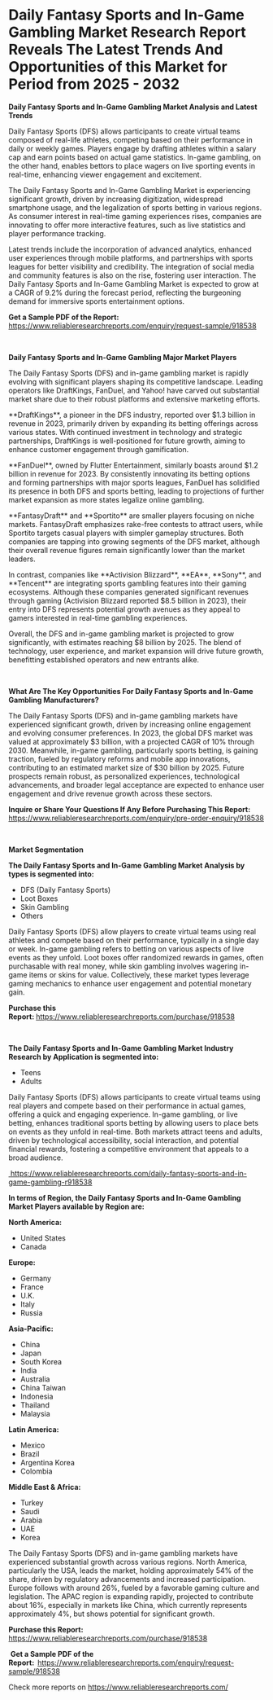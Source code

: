 <p><h1>Daily Fantasy Sports and In-Game Gambling Market Research Report Reveals The Latest Trends And Opportunities of this Market for Period from 2025 - 2032</h1></p><p><strong>Daily Fantasy Sports and In-Game Gambling Market Analysis and Latest Trends</strong></p>
<p><p>Daily Fantasy Sports (DFS) allows participants to create virtual teams composed of real-life athletes, competing based on their performance in daily or weekly games. Players engage by drafting athletes within a salary cap and earn points based on actual game statistics. In-game gambling, on the other hand, enables bettors to place wagers on live sporting events in real-time, enhancing viewer engagement and excitement.</p><p>The Daily Fantasy Sports and In-Game Gambling Market is experiencing significant growth, driven by increasing digitization, widespread smartphone usage, and the legalization of sports betting in various regions. As consumer interest in real-time gaming experiences rises, companies are innovating to offer more interactive features, such as live statistics and player performance tracking.</p><p>Latest trends include the incorporation of advanced analytics, enhanced user experiences through mobile platforms, and partnerships with sports leagues for better visibility and credibility. The integration of social media and community features is also on the rise, fostering user interaction. The Daily Fantasy Sports and In-Game Gambling Market is expected to grow at a CAGR of 9.2% during the forecast period, reflecting the burgeoning demand for immersive sports entertainment options.</p></p>
<p><strong>Get a Sample PDF of the Report:&nbsp;</strong> <a href="https://www.reliableresearchreports.com/enquiry/request-sample/918538?utm_campaign=3383&utm_medium=2&utm_source=Github&utm_content=ia&utm_term=11032025&utm_id=daily-fantasy-sports-and-in-game-gambling">https://www.reliableresearchreports.com/enquiry/request-sample/918538</a></p>
<p>&nbsp;</p>
<p><strong>Daily Fantasy Sports and In-Game Gambling Major Market Players</strong></p>
<p><p>The Daily Fantasy Sports (DFS) and in-game gambling market is rapidly evolving with significant players shaping its competitive landscape. Leading operators like DraftKings, FanDuel, and Yahoo! have carved out substantial market share due to their robust platforms and extensive marketing efforts.</p><p>**DraftKings**, a pioneer in the DFS industry, reported over $1.3 billion in revenue in 2023, primarily driven by expanding its betting offerings across various states. With continued investment in technology and strategic partnerships, DraftKings is well-positioned for future growth, aiming to enhance customer engagement through gamification.</p><p>**FanDuel**, owned by Flutter Entertainment, similarly boasts around $1.2 billion in revenue for 2023. By consistently innovating its betting options and forming partnerships with major sports leagues, FanDuel has solidified its presence in both DFS and sports betting, leading to projections of further market expansion as more states legalize online gambling.</p><p>**FantasyDraft** and **Sportito** are smaller players focusing on niche markets. FantasyDraft emphasizes rake-free contests to attract users, while Sportito targets casual players with simpler gameplay structures. Both companies are tapping into growing segments of the DFS market, although their overall revenue figures remain significantly lower than the market leaders.</p><p>In contrast, companies like **Activision Blizzard**, **EA**, **Sony**, and **Tencent** are integrating sports gambling features into their gaming ecosystems. Although these companies generated significant revenues through gaming (Activision Blizzard reported $8.5 billion in 2023), their entry into DFS represents potential growth avenues as they appeal to gamers interested in real-time gambling experiences.</p><p>Overall, the DFS and in-game gambling market is projected to grow significantly, with estimates reaching $8 billion by 2025. The blend of technology, user experience, and market expansion will drive future growth, benefitting established operators and new entrants alike.</p></p>
<p>&nbsp;</p>
<p><strong>What Are The Key Opportunities For Daily Fantasy Sports and In-Game Gambling Manufacturers?</strong></p>
<p><p>The Daily Fantasy Sports (DFS) and in-game gambling markets have experienced significant growth, driven by increasing online engagement and evolving consumer preferences. In 2023, the global DFS market was valued at approximately $3 billion, with a projected CAGR of 10% through 2030. Meanwhile, in-game gambling, particularly sports betting, is gaining traction, fueled by regulatory reforms and mobile app innovations, contributing to an estimated market size of $30 billion by 2025. Future prospects remain robust, as personalized experiences, technological advancements, and broader legal acceptance are expected to enhance user engagement and drive revenue growth across these sectors.</p></p>
<p><strong>Inquire or Share Your Questions If Any Before Purchasing This Report:</strong> <a href="https://www.reliableresearchreports.com/enquiry/pre-order-enquiry/918538?utm_campaign=3383&utm_medium=2&utm_source=Github&utm_content=ia&utm_term=11032025&utm_id=daily-fantasy-sports-and-in-game-gambling">https://www.reliableresearchreports.com/enquiry/pre-order-enquiry/918538</a></p>
<p>&nbsp;</p>
<p><strong>Market Segmentation</strong></p>
<p><strong>The Daily Fantasy Sports and In-Game Gambling Market Analysis by types is segmented into:</strong></p>
<p><ul><li>DFS (Daily Fantasy Sports)</li><li>Loot Boxes</li><li>Skin Gambling</li><li>Others</li></ul></p>
<p><p>Daily Fantasy Sports (DFS) allow players to create virtual teams using real athletes and compete based on their performance, typically in a single day or week. In-game gambling refers to betting on various aspects of live events as they unfold. Loot boxes offer randomized rewards in games, often purchasable with real money, while skin gambling involves wagering in-game items or skins for value. Collectively, these market types leverage gaming mechanics to enhance user engagement and potential monetary gain.</p></p>
<p><strong>Purchase this Report:&nbsp;</strong><a href="https://www.reliableresearchreports.com/purchase/918538?utm_campaign=3383&utm_medium=2&utm_source=Github&utm_content=ia&utm_term=11032025&utm_id=daily-fantasy-sports-and-in-game-gambling">https://www.reliableresearchreports.com/purchase/918538</a></p>
<p>&nbsp;</p>
<p><strong>The Daily Fantasy Sports and In-Game Gambling Market Industry Research by Application is segmented into:</strong></p>
<p><ul><li>Teens</li><li>Adults</li></ul></p>
<p><p>Daily Fantasy Sports (DFS) allows participants to create virtual teams using real players and compete based on their performance in actual games, offering a quick and engaging experience. In-game gambling, or live betting, enhances traditional sports betting by allowing users to place bets on events as they unfold in real-time. Both markets attract teens and adults, driven by technological accessibility, social interaction, and potential financial rewards, fostering a competitive environment that appeals to a broad audience.</p></p>
<p><a href="https://www.reliableresearchreports.com/daily-fantasy-sports-and-in-game-gambling-r918538?utm_campaign=3383&utm_medium=2&utm_source=Github&utm_content=ia&utm_term=11032025&utm_id=daily-fantasy-sports-and-in-game-gambling">&nbsp;https://www.reliableresearchreports.com/daily-fantasy-sports-and-in-game-gambling-r918538</a></p>
<p><strong>In terms of Region, the Daily Fantasy Sports and In-Game Gambling Market Players available by Region are:</strong></p>
<p>
    <p> <strong> North America: </strong>
        <ul>
            <li>United States</li>
            <li>Canada</li>
        </ul>
        </p> 
    <p> <strong> Europe: </strong>
        <ul>
            <li>Germany</li>
            <li>France</li>
            <li>U.K.</li>
            <li>Italy</li>
            <li>Russia</li>
        </ul>
        </p> 
    <p> <strong> Asia-Pacific: </strong>
        <ul>
            <li>China</li>
            <li>Japan</li>
            <li>South Korea</li>
            <li>India</li>
            <li>Australia</li>
            <li>China Taiwan</li>
            <li>Indonesia</li>
            <li>Thailand</li>
            <li>Malaysia</li>
        </ul>
        </p> 
    <p> <strong> Latin America: </strong>
        <ul>
            <li>Mexico</li>
            <li>Brazil</li>
            <li>Argentina Korea</li>
            <li>Colombia</li>
        </ul>
        </p> 
    <p> <strong> Middle East & Africa: </strong>
        <ul>
            <li>Turkey</li>
            <li>Saudi</li>
            <li>Arabia</li>
            <li>UAE</li>
            <li>Korea</li>
        </ul>
    </p>
    </p>
<p><p>The Daily Fantasy Sports (DFS) and in-game gambling markets have experienced substantial growth across various regions. North America, particularly the USA, leads the market, holding approximately 54% of the share, driven by regulatory advancements and increased participation. Europe follows with around 26%, fueled by a favorable gaming culture and legislation. The APAC region is expanding rapidly, projected to contribute about 16%, especially in markets like China, which currently represents approximately 4%, but shows potential for significant growth.</p></p>
<p><strong>Purchase this Report: </strong><a href="https://www.reliableresearchreports.com/purchase/918538?utm_campaign=3383&utm_medium=2&utm_source=Github&utm_content=ia&utm_term=11032025&utm_id=daily-fantasy-sports-and-in-game-gambling">https://www.reliableresearchreports.com/purchase/918538</a></p>
<p>&nbsp;<strong>Get a Sample PDF of the Report:&nbsp;&nbsp;</strong><a href="https://www.reliableresearchreports.com/enquiry/request-sample/918538?utm_campaign=3383&utm_medium=2&utm_source=Github&utm_content=ia&utm_term=11032025&utm_id=daily-fantasy-sports-and-in-game-gambling">https://www.reliableresearchreports.com/enquiry/request-sample/918538</a></p>
<p><strong></strong></p>
<p>Check more reports on <a href="https://www.reliableresearchreports.com/?utm_campaign=3383&utm_medium=2&utm_source=Github&utm_content=ia&utm_term=11032025&utm_id=daily-fantasy-sports-and-in-game-gambling">https://www.reliableresearchreports.com/</a></p>